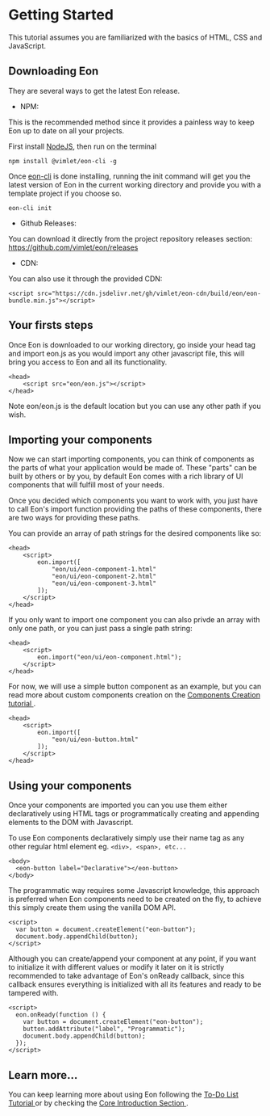 # Getting Started

This tutorial assumes you are familiarized with the basics of HTML, CSS and JavaScript.

## Downloading Eon
They are several ways to get the latest Eon release.

- NPM:

This is the recommended method since it provides a painless way to keep Eon up to date on all your projects.


First install [NodeJS](https://nodejs.org), then run on the terminal

```
npm install @vimlet/eon-cli -g   
```

Once [eon-cli](#!version=latest&mode=tutorial&file=entries%2FIntroduction%2Flink=eon-cli.md) is done installing, running the init command will get you the latest version of Eon in the current working directory and provide you with a template project if you choose so.

```
eon-cli init
```

- Github Releases: 
    
You can download it directly from the project repository releases section:
[ https://github.com/vimlet/eon/releases ](https://github.com/vimlet/eon/releases)
    
- CDN: 
        
You can also use it through the provided CDN:
    
```[html]
<script src="https://cdn.jsdelivr.net/gh/vimlet/eon-cdn/build/eon/eon-bundle.min.js"></script>
```

## Your firsts steps

Once Eon is downloaded to our working directory, go inside your head tag and import eon.js as you would import any other javascript file, this will bring you access to Eon and all its functionality.

```[html]
<head>
    <script src="eon/eon.js"></script>
</head>
```

Note eon/eon.js is the default location but you can use any other path if you wish.

## Importing your components

Now we can start importing components, you can think of components as the parts of what your application would be made of. These "parts" can be built by others or by you, by default Eon comes with a rich library of UI components that will fulfill most of your needs.


Once you decided which components you want to work with, you just have to call Eon's import function providing the paths of these components, there are two ways for providing these paths.


You can provide an array of path strings for the desired components like so:

```[html]
<head>
    <script>
        eon.import([
            "eon/ui/eon-component-1.html"
            "eon/ui/eon-component-2.html"
            "eon/ui/eon-component-3.html"
        ]);
    </script>
</head>
``` 

If you only want to import one component you can also privde an array with only one path, or you can just pass a single path string:

```[html]
<head>
    <script>
        eon.import("eon/ui/eon-component.html");
    </script>
</head>
``` 

For now, we will use a simple button component as an example, but you can read more about custom components creation on the [ Components Creation tutorial ](/docs/#!version=1.0.0&mode=tutorial&file=entries%2FCore%20Introduction.md&link=Creation).

```[html]
<head>
    <script>
        eon.import([
            "eon/ui/eon-button.html"
        ]);
    </script>
</head>
``` 

## Using your components

Once your components are imported you can you use them either declaratively using HTML tags or programmatically creating and appending elements to the DOM with Javascript.


To use Eon components declaratively simply use their name tag as any other regular html element eg. `<div>, <span>, etc...`

```[html]
<body>
  <eon-button label="Declarative"></eon-button>
</body>
```

The programmatic way requires some Javascript knowledge, this approach is preferred when Eon components need to be created on the fly, to achieve this simply create them using the vanilla DOM API. 

```[html]
<script>
  var button = document.createElement("eon-button");
  document.body.appendChild(button);
</script>
``` 

Although you can create/append your component at any point, if you want to initialize it with different values or modify it later on it is strictly recommended to take advantage of Eon's onReady callback, since this callback ensures everything is initialized with all its features and ready to be tampered with.

```[html]
<script>
  eon.onReady(function () {
    var button = document.createElement("eon-button");
    button.addAttribute("label", "Programmatic");
    document.body.appendChild(button);
  });
</script>
``` 

## Learn more...

You can keep learning more about using Eon following the [ To-Do List Tutorial ](/docs/#!version=1.0.0&mode=tutorial&file=entries%2FTutorial%2FTo-Do%20List%20Tutorial.md) or by checking the [ Core Introduction Section ](/docs/#!version=1.0.0&mode=tutorial&file=entries%2FIntroduction.md&link=Creation).


